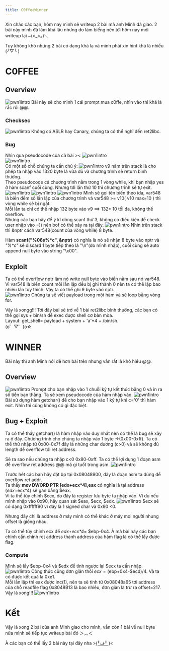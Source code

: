 ```yaml
---
title: C0ffeeWinner
---
```

Xin chào các bạn, hôm nay mình sẽ writeup 2 bài mà anh Minh đã giao. 2 bài này mình đã làm khá lâu nhưng do làm biếng nên tới hôm nay mới writeup lại ~(>_<。)＼  

Tuy không khó nhưng 2 bài có dạng khá lạ và mình phải xin hint khá là nhiều (╯▽╰ )

# C0FFEE
## Overview
![pwn1intro](img/prompt.png)
Bài này sẽ cho mình 1 cái prompt mua c0ffe, nhìn vào thì khá là rắc rối @@.  
### Checksec
![pwn1intro](img/c1.png)
Không có ASLR hay Canary, chúng ta có thể nghĩ đến ret2libc.

### Bug
Nhìn qua pseudocode của cả bài ><
![pwn1intro](img/pc1.png)  
![pwn1intro](img/pc2.png)  
Có một số chỗ chúng ta cần chú ý: 
![pwn1intro](img/c3.png)
v9 nằm trên stack là cho phép ta nhập vào 1320 byte là vừa đủ và chương trình sẽ return bình thường.  
Theo pseudocode cả chương trình nằm trong 1 vòng while, khi bạn nhập yes ở hàm scanf cuối cùng. Nhưng tới lần thứ 10 thì chương trình sẽ tự exit.
![pwn1intro](img/c4.png)
![pwn1intro](img/c5.png)
![pwn1intro](img/c6.png)
Mình sẽ gọi tên biến theo ida, var548 là biến đếm số lần lập của chương trình và var548 >= v10( v10 max=10 ) thì vòng while sẽ bị ngắt.  
Mỗi lần ta chỉ có thể nhập 132 byte vào v9 ==> 132* 10 tối đa, không thể overflow.  
Nhưng các bạn hãy để ý kĩ dòng scanf thứ 3, không có điều kiện để check user nhập vào =)) nên bof có thể xảy ra tại đây. 
![pwn1intro](img/co1.png)
Nhìn trên stack thì &nptr cách var548(count của vòng while) 8 byte.  

Hàm **scanf("%08s%\*c", &nptr)** có nghĩa là nó sẽ nhận 8 byte vào nptr và *"%\*c"* sẽ discard 1 byte tiếp theo là "\n"(do mình nhập), cuối cùng sẽ auto append null byte vào string "\x00".  


## Exploit
Ta có thể overflow nptr làm nó write null byte vào biến nằm sau nó var548.  
Vì var548 là biến count mỗi lần lặp đều bị ghi thành 0 nên ta có thể lặp bao nhiêu lần tùy thích. Vậy ta có thể ghi 9 byte vào nptr.  
![pwn1intro](img/co2.png)
Chúng ta sẽ viết payload trong một hàm và sẽ loop bằng vòng for.  

Vậy là xongg!!! Tới đây bài sẽ trở về 1 bài ret2libc bình thường, các bạn có thể gọi sys + bin/sh để exec được shell cơ bản mòa.   
Layout: get_shell= payload + system + 'a'\*4 + /bin/sh.     
(o゜▽゜)o☆


# WINNER
Bài này thì anh Minh nói dễ hơn bài trên nhưng vẫn rất là khó hiểu @@.

## Overview
![pwn1intro](img/wi1.png)
Prompt cho bạn nhập vào 1 chuỗi ký tự kết thúc bằng 0 và in ra số tiền bạn thắng.
Ta sẽ xem pseudocode của hàm nhập vào.
![pwn1intro](img/wi2.png)
Bài sử dụng hàm getchar() để cho bạn nhập vào 1 ký tự khi c='0' thì hàm exit. Nhìn thì cũng không có gì đặc biệt.
## Bug + Exploit
Ta có thể thấy getchar() là hàm nhập vào duy nhất nên có thể là bug sẽ xảy ra ở đây.
Chường trình cho chúng ta nhập vào 1 byte ->(0x00-0xff). Ta có thể thử nhập từ 0x00-0x7f đây là những char dương (c>0) và sẽ không đủ length để overflow tới ret address.

Sẽ ra sao nếu chúng ta nhập c<0 0x80-0xff. Ta có thể lợi dụng 1 đoạn asm để overflow ret address @@ mã gì tuốt trong asm.
![pwn1intro](img/wi3.png)

Trước hết các bạn hãy đặt bp tại 0x08048900, đây là đoạn asm ta dùng để overflow ret addr.  
Ta thấy **mov DWORD PTR [edx+ecx\*4],eax** có nghĩa là tại address ($edx+$ecx\*4) sẽ gán bằng $eax.   
Vì ta thể tùy chỉnh $ecx, do đây là register lưu byte ta nhập vào. Ví dụ nếu mình nhập vào 0x90, hãy quan sát $eax, $ecx, $edx.
![pwn1intro](img/wi4.png) 
$ecx sẽ có dạng 0xffffff90 vì đây là 1 signed char và 0x90 <0.  

Nhưng đây chỉ là address ở máy mình có thể khác ở máy mọi người nhưng offset là giống nhau.  

Ta có thể tùy chỉnh ecx để *$edx+$ecx\*4*= $ebp-0x4. À mà bài này các bạn chỉnh cần chỉnh ret address thành address của hàm flag là có thể lấy được flag.

### Compute
Mình sẽ lấy $ebp-0x4 và $edx để tính ngược lại $ecx ta cần nhập.
![pwn1intro](img/wi5.png)
Công thức cũng đơn giản thôi $ecx=($ebp+0x4-$ecd)/4. Và ta có được kết quả là 0xe1.  
Mỗi lần lặp thì eax được inc(1), nên ta sẽ tính từ 0x08048a65 tới address của chỗ readfile flag 0x8048B13 là bao nhiêu, đơn giản là trừ ra offset=217. Vậy là xong!!! 
![pwn1intro](img/wi6.png)

# Kết
Vậy là xong 2 bài của anh Minh giao cho mình, vẫn còn 1 bài về null byte nữa mình sẽ tiếp tục writeup bài đó ＞︿＜ 


À các bạn có thể lấy 2 bài này tại đây nha >[(╹ڡ╹ )](https://github.com/leedinh/InfoSec/tree/master/c0ffexwinner)<




